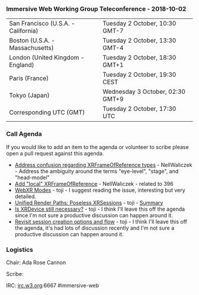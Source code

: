 
### Immersive Web Working Group Teleconference - 2018-10-02

<table>
<tr><td> San Francisco (U.S.A. - California) <td> Tuesday 2 October, 10:30 GMT-7
<tr><td> Boston (U.S.A. - Massachusetts) <td> Tuesday 2 October, 13:30 GMT-4
<tr><td> London (United Kingdom - England) <td> Tuesday 2 October, 18:30 GMT+1
<tr><td> Paris (France) <td> Tuesday 2 October, 19:30 CEST
<tr><td> Tokyo (Japan) <td> Wednesday 3 October, 02:30 GMT+9
<tr><td> Corresponding UTC (GMT) <td> Tuesday 2 October, 17:30 UTC
</table>

### Call Agenda

If you would like to add an item to the agenda or volunteer to scribe please open a pull request against this agenda.

* [Address confusion regarding XRFrameOfReference types](https://github.com/immersive-web/webxr/issues/396) - NellWaliczek - Address the ambiguity around the terms "eye-level", "stage", and "head-model"
* [Add "local" XRFrameOfReference](https://github.com/immersive-web/webxr/issues/389) - NellWaliczek - related to 396
* [WebXR Modes](https://github.com/immersive-web/webxr/issues/394) - toji - I suggest reading the issue, interesting but very detailed.
* [Unified Render Paths: Poseless XRSessions](https://github.com/immersive-web/webxr/issues/367) - toji - [Summary](https://github.com/immersive-web/webxr/issues/367#issuecomment-421252422)
* [Is XRDevice still necessary?](https://github.com/immersive-web/webxr/issues/385) - toji - I think I'll leave this off the agenda since I'm not sure a productive discussion can happen around it.
* [Revisit session creation options and flow](https://github.com/immersive-web/webxr/issues/330) - toji - I think I'll leave this off the agenda, it's had lots of discussion recently and I'm not sure a productive discussion can happen around it.

### Logistics

Chair: Ada Rose Cannon

Scribe:

IRC: [irc.w3.org](http://irc.w3.org/):6667 #immersive-web
          
